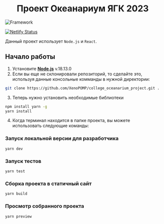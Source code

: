 <h1 align='center'>Проект Океанариум ЯГК 2023</h1>


![Framework](https://img.shields.io/badge/react-%2320232a.svg?style=Plastic&logo=react&logoColor=%2361DAFB)

[![Netlify Status](https://api.netlify.com/api/v1/badges/cf33a18a-3851-42e1-a721-c3cb62c37d7a/deploy-status)](https://app.netlify.com/sites/taldykoceanarium/deploys)

Данный проект использует ``Node.js`` и ``React``.

## Начало работы

1. Установите [**Node.js**](https://nodejs.org/dist/v18.13.0/node-v18.13.0-x64.msi) v.18.13.0
2. Если вы еще не склонировали репозиторий, то сделайте это, используя данные консольные комманды в нужной директории:

```bash
git clone https://github.com/XenoPOMP/college_oceanarium_project.git .
```

3. Теперь нужно установить необходимые библиотеки
```bash
npm install yarn -g
yarn install
```

4. Когда терминал находится в папке проекта, вы можете использовать следующие команды:
### Запуск локальной версии для разработчика
```yarn
yarn dev
```

### Запуск тестов
```yarn
yarn test
```

### Сборка проекта в статичный сайт
```yarn
yarn build
```

### Просмотр собранного проекта
```yarn
yarn preview
```